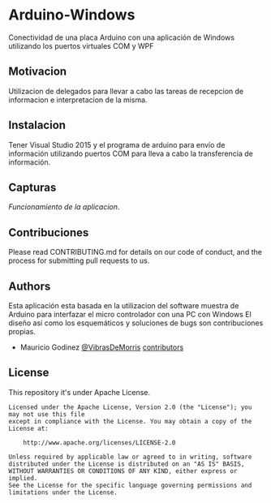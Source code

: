 # Arduino-Windows
Conectividad de una placa Arduino con una aplicación de Windows utilizando los puertos virtuales COM y WPF
## Motivacion
Utilizacion de delegados para llevar a cabo las tareas de recepcion de informacion e interpretacion de la misma.
## Instalacion
Tener Visual Studio 2015 y el programa de arduino para envío de información utilizando puertos COM 
para lleva a cabo la transferencia de información.
## Capturas
*Funcionamiento de la aplicacion*.
## Contribuciones
Please read CONTRIBUTING.md for details on our code of conduct, and the process for submitting pull requests to us.
## Authors
Esta aplicación esta basada en la utilizacion del software muestra de Arduino para interfazar el micro controlador con una PC con Windows El diseño así como los esquemáticos y soluciones de bugs son contribuciones propias.
* Mauricio Godinez [@VibrasDeMorris](https://twitter.com/vibrasdemorris) [contributors](https://github.com/MauMorris)

## License
This repository it's under Apache License. 
```
Licensed under the Apache License, Version 2.0 (the "License"); you may not use this file 
except in compliance with the License. You may obtain a copy of the License at:

    http://www.apache.org/licenses/LICENSE-2.0

Unless required by applicable law or agreed to in writing, software
distributed under the License is distributed on an "AS IS" BASIS,  
WITHOUT WARRANTIES OR CONDITIONS OF ANY KIND, either express or implied.
See the License for the specific language governing permissions and
limitations under the License.
```
